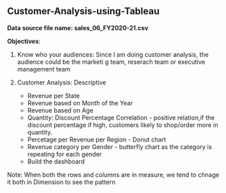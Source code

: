 ## Customer-Analysis-using-Tableau
**Data source file name: sales_06_FY2020-21.csv**

**Objectives**:

1. Know who your audiences: Since I am doing customer analysis, the audience could be the marketi g team, reserach team or executive management team

3. Customer Analysis: Descriptive

   - Revenue per State
   - Revenue based on Month of the Year
   - Revenue based on Age
   - Quantity: Discount Percentage Correlation - positive relation,if the discount percentage if high, customers likely to shop/order more in quantity.
   - Percetage per Revenue per Region - Donut chart
   - Revenue category per Gender - butterfly chart as the category is repeating for each gender
   - Build the dashboard
   
   
Note: When both the rows and columns are in measure, we tend to chnage it both in Dimension to see the pattern
